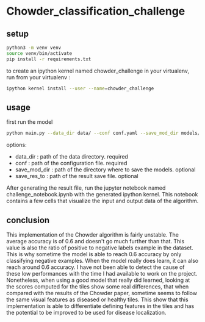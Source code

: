# Chowder_classification_challenge

## setup

```sh
python3 -m venv venv
source venv/bin/activate
pip install -r requirements.txt
```
to create an ipython kernel named chowder_challenge in your virtualenv, run from your virtualenv :
```sh
ipython kernel install --user --name=chowder_challenge
```

## usage

first run the model

```sh
python main.py --data_dir data/ --conf conf.yaml --save_mod_dir models/ --save_res_to results.p
```

options:
- data_dir : path of the data directory. required
- conf : path of the configuration file. required
- save_mod_dir : path of the directory where to save the models. optional
- save_res_to : path of the result save file. optional

After generating the result file, run the jupyter notebook named challenge_notebook.ipynb with the generated ipython kernel. This notebook contains a few cells that visualize the input and output data of the algorithm.

## conclusion

This implementation of the Chowder algorithm is fairly unstable. The average accuracy is of 0.6 and doesn't go much further than that. This value is also the ratio of positive to negative labels example in the dataset. This is why sometime the model is able to reach 0.6 accuracy by only classifying negative examples. When the model really does learn, it can also reach around 0.6 accuracy. I have not been able to detect the cause of these low performances with the time I had available to work on the project. Nonetheless, when using a good model that really did learned, looking at the scores computed for the tiles show some real differences, that when compared with the results of the Chowder paper, sometime seems to follow the same visual features as diseased or healthy tiles. This show that this implementation is able to differentiate defining features in the tiles and has the potential to be improved to be used for disease localization.
